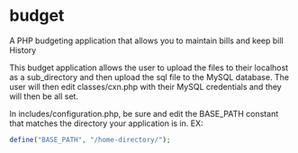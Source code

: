 # budget
A PHP budgeting application that allows you to maintain bills and keep bill History

This budget application allows the user to upload the files to their localhost as a sub_directory and then upload the sql file to the MySQL database.
The user will then edit classes/cxn.php with their MySQL credentials and they will then be all set.

In includes/configuration.php, be sure and edit the BASE_PATH constant that matches the directory your application is in. EX: 
```php
define("BASE_PATH", "/home-directory/");
```
